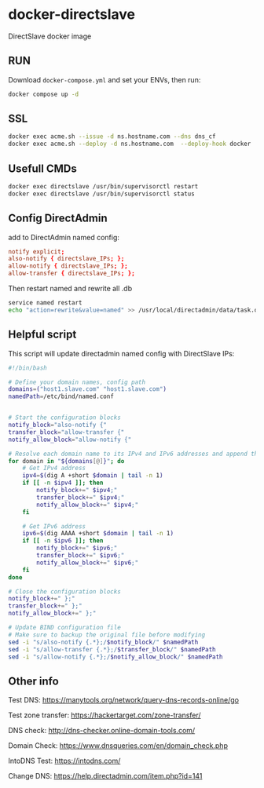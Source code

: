 # docker-directslave

DirectSlave docker image

## RUN

Download `docker-compose.yml` and set your ENVs, then run:

```bash
docker compose up -d
```

## SSL

```bash
docker exec acme.sh --issue -d ns.hostname.com --dns dns_cf
docker exec acme.sh --deploy -d ns.hostname.com  --deploy-hook docker
```

## Usefull CMDs

```bash
docker exec directslave /usr/bin/supervisorctl restart
docker exec directslave /usr/bin/supervisorctl status
```

## Config DirectAdmin

add to DirectAdmin named config:

```conf
notify explicit;
also-notify { directslave_IPs; };
allow-notify { directslave_IPs; };
allow-transfer { directslave_IPs; };
```

Then restart named and rewrite all .db

```bash
service named restart
echo "action=rewrite&value=named" >> /usr/local/directadmin/data/task.queue
```

## Helpful script

This script will update directadmin named config with DirectSlave IPs:

```bash
#!/bin/bash

# Define your domain names, config path
domains=("host1.slave.com" "host1.slave.com")
namedPath=/etc/bind/named.conf


# Start the configuration blocks
notify_block="also-notify {"
transfer_block="allow-transfer {"
notify_allow_block="allow-notify {"

# Resolve each domain name to its IPv4 and IPv6 addresses and append them to the configuration blocks
for domain in "${domains[@]}"; do
    # Get IPv4 address
    ipv4=$(dig A +short $domain | tail -n 1) 
    if [[ -n $ipv4 ]]; then
        notify_block+=" $ipv4;"
        transfer_block+=" $ipv4;"
        notify_allow_block+=" $ipv4;"
    fi

    # Get IPv6 address
    ipv6=$(dig AAAA +short $domain | tail -n 1)
    if [[ -n $ipv6 ]]; then
        notify_block+=" $ipv6;"
        transfer_block+=" $ipv6;"
        notify_allow_block+=" $ipv6;"
    fi
done

# Close the configuration blocks
notify_block+=" };"
transfer_block+=" };"
notify_allow_block+=" };"

# Update BIND configuration file
# Make sure to backup the original file before modifying
sed -i "s/also-notify {.*};/$notify_block/" $namedPath
sed -i "s/allow-transfer {.*};/$transfer_block/" $namedPath
sed -i "s/allow-notify {.*};/$notify_allow_block/" $namedPath

```

## Other info

Test DNS: https://manytools.org/network/query-dns-records-online/go

Test zone transfer: https://hackertarget.com/zone-transfer/

DNS check: http://dns-checker.online-domain-tools.com/

Domain Check: https://www.dnsqueries.com/en/domain_check.php

IntoDNS Test: https://intodns.com/

Change DNS: https://help.directadmin.com/item.php?id=141
